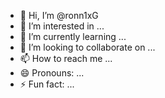 - 👋 Hi, I’m @ronn1xG
- 👀 I’m interested in ...
- 🌱 I’m currently learning ...
- 💞️ I’m looking to collaborate on ...
- 📫 How to reach me ...
- 😄 Pronouns: ...
- ⚡ Fun fact: ...

<!---
ronn1xG/ronn1xG is a ✨ special ✨ repository because its `README.md` (this file) appears on your GitHub profile.
You can click the Preview link to take a look at your changes.
--->
